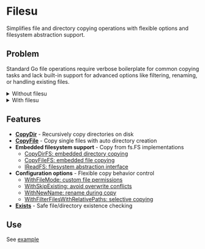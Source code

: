 # Filesu

Simplifies file and directory copying operations with flexible options
and filesystem abstraction support.

## Problem

Standard Go file operations require verbose boilerplate for common
copying tasks and lack built-in support for advanced options like
filtering, renaming, or handling existing files.

<details>
<summary>Without filesu</summary>

```go
// Copy a single file - lots of boilerplate
func copyFile(src, dst string) error {
    srcFile, err := os.Open(src)
    if err != nil {
        return err // Common mistake: not handling all error cases
    }
    defer srcFile.Close()

    // Boilerplate: check if destination directory exists
    dstDir := filepath.Dir(dst)
    if _, err := os.Stat(dstDir); os.IsNotExist(err) {
        if err := os.MkdirAll(dstDir, 0755); err != nil {
            return err
        }
    } else if err != nil {
        return err // Often forgotten: handle other stat errors
    }

    dstFile, err := os.Create(dst)
    if err != nil {
        return err
    }
    defer dstFile.Close()

    // Copy content
    if _, err := io.Copy(dstFile, srcFile); err != nil {
        return err
    }

    // Sync to disk - often forgotten
    if err := dstFile.Sync(); err != nil {
        return err
    }

    // Copy permissions - manual work
    srcInfo, err := srcFile.Stat()
    if err != nil {
        return err
    }
    return os.Chmod(dst, srcInfo.Mode())
}
```
</details>

<details>
<summary>With filesu</summary>

```go
import "github.com/voedger/voedger/pkg/goutils/filesu"

// Copy a single file
err := filesu.CopyFile("source.txt", "dest")

// Simple directory copy
err := filesu.CopyDir("/path/to/source", "/path/to/destination")

// Copy with options - skip existing files and set custom permissions
err = filesu.CopyDir(src, dst, 
    filesu.WithSkipExisting(),
    filesu.WithFileMode(0755))

// Copy from embedded filesystem
err = filesu.CopyDirFS(embedFS, "templates", "/output/dir")
```
</details>

## Features

- **[CopyDir](impl.go#L49)** - Recursively copy directories on disk
- **[CopyFile](impl.go#L39)** - Copy single files with auto directory creation
- **Embedded filesystem support** - Copy from fs.FS implementations
  - [CopyDirFS: embedded directory copying](impl.go#L21)
  - [CopyFileFS: embedded file copying](impl.go#L29)
  - [IReadFS: filesystem abstraction interface](types.go#L10)
- **Configuration options** - Flexible copy behavior control
  - [WithFileMode: custom file permissions](impl.go#L169)
  - [WithSkipExisting: avoid overwrite conflicts](impl.go#L175)
  - [WithNewName: rename during copy](impl.go#L181)
  - [WithFilterFilesWithRelativePaths: selective copying](impl.go#L187)
- **[Exists](impl.go#L157)** - Safe file/directory existence checking

## Use

See [example](example_test.go)

